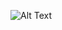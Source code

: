 ![Alt Text](https://media1.giphy.com/media/04cnwXpfY8gSMe2n6b/giphy.gif?cid=790b7611cb468fc768a8733f9544ca70b7b0d2d5126ac07a&rid=giphy.gif&ct=g)
